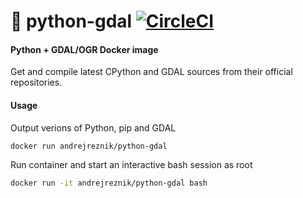 # :whale: python-gdal [![CircleCI](https://circleci.com/gh/andrejreznik/docker-python-gdal/tree/master.svg?style=shield)](https://circleci.com/gh/andrejreznik/docker-python-gdal/tree/master)
#### Python + GDAL/OGR Docker image

Get and compile latest CPython and GDAL sources from their official repositories.

#### Usage

Output verions of Python, pip and GDAL

```bash
docker run andrejreznik/python-gdal
```

Run container and start an interactive bash session as root 

```bash
docker run -it andrejreznik/python-gdal bash
```